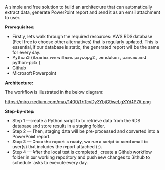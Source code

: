 A simple and free solution to build an architecture that can automatically extract data,
generate PowerPoint report and send it as an email attachment to user.

**Prerequisites:**

- Firstly, let’s walk through the required resources:
AWS RDS database (Feel free to choose other alternatives) that is regularly updated. This is essential, if our database is static, the generated report will be the same for every day.
- Python3 (libraries we will use: psycopg2 , pendulum , pandas and python-pptx )
- Github
- Microsoft Powerpoint

**Architecture:**

The workflow is illustrated in the below diagram:

https://miro.medium.com/max/1400/1*TcvDy3YbjG9weLgXYd4P7A.png

**Step-by-step:**
- Step 1 —create a Python script to to retrieve data from the RDS database and store results in a staging folder.
- Step 2 — Then, staging data will be pre-processed and converted into a PowerPoint report.
- Step 3 — Once the report is ready, we run a script to send email to user(s) that includes the report attached (s).
- Step 4 — After the local test is completed , create a Github workflow folder in our working repository and push new changes to Github to schedule tasks to execute every day.